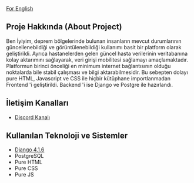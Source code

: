 [For English](README_ENG.md)

## Proje Hakkında (About Project)


Ben İyiyim, deprem bölgelerinde bulunan insanların mevcut durumlarının güncellenebildiği ve görüntülenebildiği kullanımı basit bir platform olarak geliştirildi.
Ayrıca hastanelerden gelen güncel hasta verilerinin veritabanına kolay aktarımını sağlayarak, veri girişi mobilitesi sağlamayı amaçlamaktadır.
Platformun birinci önceliği en minimum internet bağlantısının olduğu noktalarda bile stabil çalışması ve bilgi aktarabilmesidir. 
Bu sebepten dolayı pure HTML, Javascript ve CSS ile hiçbir kütüphane importlanmadan Frontend 'i geliştirildi. Backend 'i ise Django ve Postgre ile hazırlandı.

## İletişim Kanalları

- [Discord Kanalı](https://discord.com/invite/itdepremyardim)



## Kullanılan Teknoloji ve Sistemler

- [Django 4.1.6](https://github.com/django/django)
- PostgreSQL
- Pure HTML
- Pure CSS
- Pure JS
